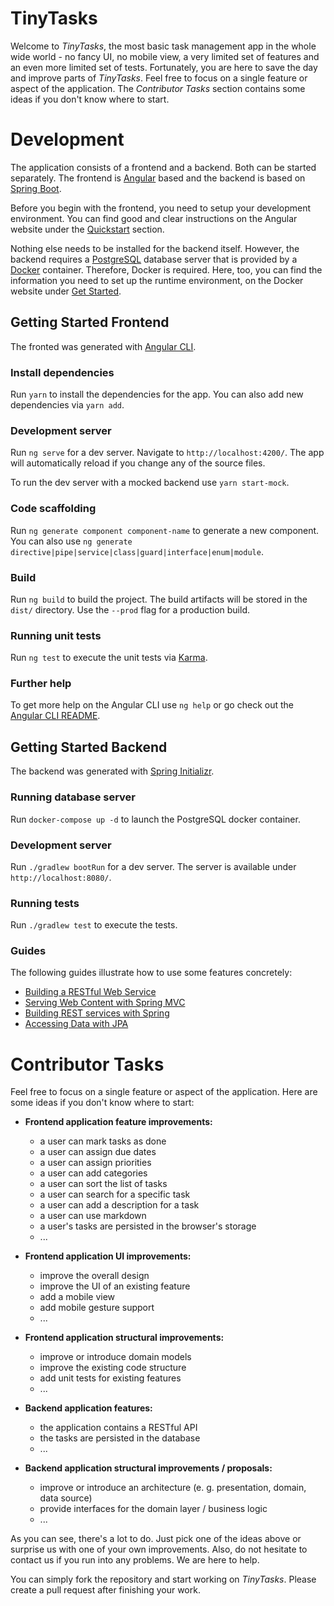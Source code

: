 # TinyTasks

Welcome to _TinyTasks_, the most basic task management app in the whole wide world - no fancy UI, no mobile view,
a very limited set of features and an even more limited set of tests. Fortunately, you are here to save the day and
improve parts of _TinyTasks_. Feel free to focus on a single feature or aspect of the application. The
_Contributor Tasks_ section contains some ideas if you don't know where to start.

# Development

The application consists of a frontend and a backend. Both can be started separately. The frontend is
[Angular](https://angular.io/) based and the backend is based on [Spring Boot](https://spring.io/projects/spring-boot).

Before you begin with the frontend, you need to setup your development environment. You can find good and clear instructions
on the Angular website under the [Quickstart](https://angular.io/guide/quickstart) section.

Nothing else needs to be installed for the backend itself. However, the backend requires a
[PostgreSQL](https://www.postgresql.org/) database server that is provided by a [Docker](https://www.docker.com/) container.
Therefore, Docker is required. Here, too, you can find the information you need to set up the
runtime environment, on the Docker website under [Get Started](https://www.docker.com/get-started).

## Getting Started Frontend

The fronted was generated with [Angular CLI](https://github.com/angular/angular-cli).

### Install dependencies
Run `yarn` to install the dependencies for the app. You can also add new dependencies via `yarn add`.

### Development server

Run `ng serve` for a dev server. Navigate to `http://localhost:4200/`. The app will automatically reload if you change
any of the source files.

To run the dev server with a mocked backend use `yarn start-mock`.

### Code scaffolding

Run `ng generate component component-name` to generate a new component. You can also use
`ng generate directive|pipe|service|class|guard|interface|enum|module`.

### Build

Run `ng build` to build the project. The build artifacts will be stored in the `dist/` directory. Use the `--prod`
flag for a production build.

### Running unit tests

Run `ng test` to execute the unit tests via [Karma](https://karma-runner.github.io).

### Further help

To get more help on the Angular CLI use `ng help` or go check out the
[Angular CLI README](https://github.com/angular/angular-cli/blob/master/README.md).

## Getting Started Backend

The backend was generated with [Spring Initializr](https://start.spring.io/).

### Running database server

Run `docker-compose up -d` to launch the PostgreSQL docker container.

### Development server

Run `./gradlew bootRun` for a dev server. The server is available under `http://localhost:8080/`.

### Running tests

Run `./gradlew test` to execute the tests.

### Guides

The following guides illustrate how to use some features concretely:

* [Building a RESTful Web Service](https://spring.io/guides/gs/rest-service/)
* [Serving Web Content with Spring MVC](https://spring.io/guides/gs/serving-web-content/)
* [Building REST services with Spring](https://spring.io/guides/tutorials/bookmarks/)
* [Accessing Data with JPA](https://spring.io/guides/gs/accessing-data-jpa/)

# Contributor Tasks

Feel free to focus on a single feature or aspect of the application. Here are some ideas if you don't know where to start:

* __Frontend application feature improvements:__
   - a user can mark tasks as done
   - a user can assign due dates
   - a user can assign priorities
   - a user can add categories
   - a user can sort the list of tasks
   - a user can search for a specific task
   - a user can add a description for a task
   - a user can use markdown
   - a user's tasks are persisted in the browser's storage
   - ...
* __Frontend application UI improvements:__
   - improve the overall design
   - improve the UI of an existing feature
   - add a mobile view
   - add mobile gesture support
   - ...
* __Frontend application structural improvements:__
   - improve or introduce domain models
   - improve the existing code structure
   - add unit tests for existing features
   - ...
* __Backend application features:__
   - the application contains a RESTful API
   - the tasks are persisted in the database
   - ...

* __Backend application structural improvements / proposals:__
   - improve or introduce an architecture (e. g. presentation, domain, data source)
   - provide interfaces for the domain layer / business logic
   - ...

As you can see, there's a lot to do. Just pick one of the ideas above or surprise us with one of your own improvements.
Also, do not hesitate to contact us if you run into any problems. We are here to help.

You can simply fork the repository and start working on _TinyTasks_. Please create a pull request after finishing your work.

